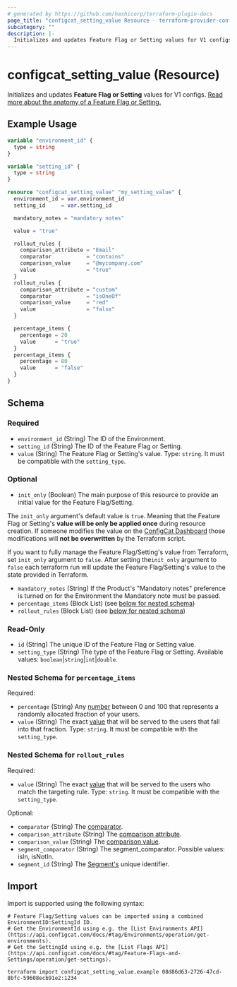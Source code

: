 ```yaml
---
# generated by https://github.com/hashicorp/terraform-plugin-docs
page_title: "configcat_setting_value Resource - terraform-provider-configcat"
subcategory: ""
description: |-
  Initializes and updates Feature Flag or Setting values for V1 configs. Read more about the anatomy of a Feature Flag or Setting. https://configcat.com/docs/main-concepts
---
```


# configcat_setting_value (Resource)

Initializes and updates **Feature Flag or Setting** values for V1 configs. [Read more about the anatomy of a Feature Flag or Setting.](https://configcat.com/docs/main-concepts)

## Example Usage

```terraform
variable "environment_id" {
  type = string
}

variable "setting_id" {
  type = string
}

resource "configcat_setting_value" "my_setting_value" {
  environment_id = var.environment_id
  setting_id     = var.setting_id

  mandatory_notes = "mandatory notes"

  value = "true"

  rollout_rules {
    comparison_attribute = "Email"
    comparator           = "contains"
    comparison_value     = "@mycompany.com"
    value                = "true"
  }
  rollout_rules {
    comparison_attribute = "custom"
    comparator           = "isOneOf"
    comparison_value     = "red"
    value                = "false"
  }

  percentage_items {
    percentage = 20
    value      = "true"
  }
  percentage_items {
    percentage = 80
    value      = "false"
  }
}
```

<!-- schema generated by tfplugindocs -->
## Schema

### Required

- `environment_id` (String) The ID of the Environment.
- `setting_id` (String) The ID of the Feature Flag or Setting.
- `value` (String) The Feature Flag or Setting's value. Type: `string`. It must be compatible with the `setting_type`.

### Optional

- `init_only` (Boolean) The main purpose of this resource to provide an initial value for the Feature Flag/Setting.  

The `init_only` argument's default value is `true`. Meaning that the Feature Flag or Setting's **value will be only be applied once** during resource creation. If someone modifies the value on the [ConfigCat Dashboard](https://app.configcat.com) those modifications will **not be overwritten** by the Terraform script.

If you want to fully manage the Feature Flag/Setting's value from Terraform, set `init_only` argument to `false`. After setting the`init_only` argument to `false` each terraform run will update the Feature Flag/Setting's value to the state provided in Terraform.
- `mandatory_notes` (String) If the Product's "Mandatory notes" preference is turned on for the Environment the Mandatory note must be passed.
- `percentage_items` (Block List) (see [below for nested schema](#nestedblock--percentage_items))
- `rollout_rules` (Block List) (see [below for nested schema](#nestedblock--rollout_rules))

### Read-Only

- `id` (String) The unique ID of the Feature Flag or Setting value.
- `setting_type` (String) The type of the Feature Flag or Setting. Available values: `boolean`|`string`|`int`|`double`.

<a id="nestedblock--percentage_items"></a>
### Nested Schema for `percentage_items`

Required:

- `percentage` (String) Any [number](https://configcat.com/docs/advanced/targeting/#-value) between 0 and 100 that represents a randomly allocated fraction of your users.
- `value` (String) The exact [value](https://configcat.com/docs/advanced/targeting/#served-value-1) that will be served to the users that fall into that fraction. Type: `string`. It must be compatible with the `setting_type`.


<a id="nestedblock--rollout_rules"></a>
### Nested Schema for `rollout_rules`

Required:

- `value` (String) The exact [value](https://configcat.com/docs/advanced/targeting/#served-value) that will be served to the users who match the targeting rule. Type: `string`. It must be compatible with the `setting_type`.

Optional:

- `comparator` (String) The [comparator](https://configcat.com/docs/advanced/targeting/#comparator).
- `comparison_attribute` (String) The [comparison attribute](https://configcat.com/docs/advanced/targeting/#comparison-attribute).
- `comparison_value` (String) The [comparison value](https://configcat.com/docs/advanced/targeting/#comparison-value).
- `segment_comparator` (String) The segment_comparator. Possible values: isIn, isNotIn.
- `segment_id` (String) The [Segment's](https://configcat.com/docs/advanced/segments) unique identifier.

## Import

Import is supported using the following syntax:

```shell
# Feature Flag/Setting values can be imported using a combined EnvironmentID:SettingId ID.  
# Get the EnvironmentId using e.g. the [List Environments API](https://api.configcat.com/docs/#tag/Environments/operation/get-environments).  
# Get the SettingId using e.g. the [List Flags API](https://api.configcat.com/docs/#tag/Feature-Flags-and-Settings/operation/get-settings).  

terraform import configcat_setting_value.example 08d86d63-2726-47cd-8bfc-59608ecb91e2:1234
```
